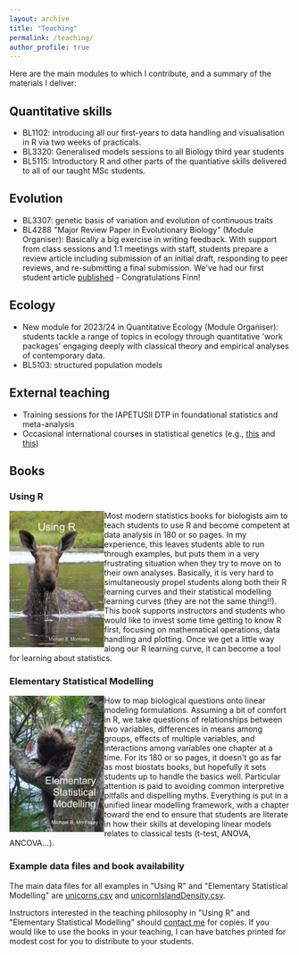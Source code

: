 ```yaml
---
layout: archive
title: "Teaching"
permalink: /teaching/
author_profile: true
---
```


Here are the main modules to which I contribute, and a summary of the materials I deliver:

## Quantitative skills

- BL1102: introducing all our first-years to data handling and visualisation in R via two weeks of practicals.  
- BL3320: Generalised models sessions to all Biology third year students
- BL5115: Introductory R and other parts of the quantiative skills delivered to all of our taught MSc students.


## Evolution

- BL3307: genetic basis of variation and evolution of continuous traits
- BL4288 "Major Review Paper in Evolutionary Biology" (Module Organiser): Basically a big exercise in writing feedback.  With support from class sessions and 1:1 meetings with staff, students prepare a review article including submission of an initial draft, responding to peer reviews, and re-submitting a final submission.  We've had our first student article [published](https://onlinelibrary.wiley.com/doi/full/10.1111/jeb.14112) - Congratulations Finn!


## Ecology

- New module for 2023/24 in Quantitative Ecology (Module Organiser): students tackle a range of topics in ecology through quantitative 'work packages' engaging deeply with classical theory and empirical analyses of contemporary data.
- BL5103: structured population models

## External teaching

- Training sessions for the IAPETUSII DTP in foundational statistics and meta-analysis
- Occasional international courses in statistical genetics (e.g., [this](https://www3.stat.sinica.edu.tw/sisg2015/index.html) and [this](https://jvanderw.une.edu.au/aabc_materials2020.htm))

## Books

### Using R
<img src="/images/Using_R_cover_small_file.jpg" align="left" width="170px"/>
Most modern statistics books for biologists aim to teach students to use R and become competent at data analysis in 180 or so pages.  In my experience, this leaves students able to run through examples, but puts them in a very frustrating situation when they try to move on to their own analyses.  Basically, it is very hard to simultaneously propel students along both their R learning curves and their statistical modelling learning curves (they are not the same thing!!).  This book supports instructors and students who would like to invest some time getting to know R first, focusing on mathematical operations, data handling and plotting.  Once we get a little way along our R learning curve, it can become a tool for learning about statistics.
<p></p>

### Elementary Statistical Modelling

<img src="/images/ESM_cover_small_file.jpg" align="left" width="170px"/>
How to map biological questions onto linear modeling formulations.  Assuming a bit of comfort in R, we take questions of relationships between two variables, differences in means among groups, effects of multiple variables, and interactions among variables one chapter at a time.  For its 180 or so pages, it doesn't go as far as most biostats books, but hopefully it sets students up to handle the basics well.  Particular attention is paid to avoiding common interpretive pitfalls and dispelling myths.  Everything is put in a unified linear modelling framework, with a chapter toward the end to ensure that students are literate in how their skills at developing linear models relates to classical tests (t-test, ANOVA, ANCOVA...).


### Example data files and book availability

The main data files for all examples in "Using R" and "Elementary Statistical Modelling" are [unicorns.csv](/files/unicorns.csv) and [unicornIslandDensity.csv](/files/unicornIslandDensity.csv).

Instructors interested in the teaching philosophy in "Using R" and "Elementary Statistical Modelling" should [contact me](https://mbmorrissey.github.io/contact/) for copies.  If you would like to use the books in your teaching, I can have batches printed for modest cost for you to distribute to your students.
